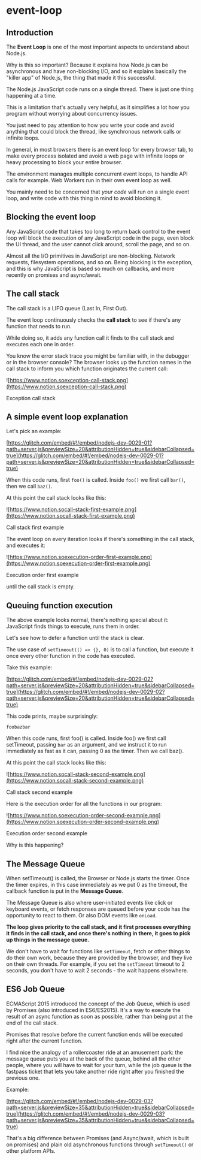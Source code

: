 # event-loop

## Introduction

The **Event Loop** is one of the most important aspects to understand about Node.js.

Why is this so important? Because it explains how Node.js can be asynchronous and have non-blocking I/O, and so it explains basically the "killer app" of Node.js, the thing that made it this successful.

The Node.js JavaScript code runs on a single thread. There is just one thing happening at a time.

This is a limitation that's actually very helpful, as it simplifies a lot how you program without worrying about concurrency issues.

You just need to pay attention to how you write your code and avoid anything that could block the thread, like synchronous network calls or infinite loops.

In general, in most browsers there is an event loop for every browser tab, to make every process isolated and avoid a web page with infinite loops or heavy processing to block your entire browser.

The environment manages multiple concurrent event loops, to handle API calls for example. Web Workers run in their own event loop as well.

You mainly need to be concerned that *your code* will run on a single event loop, and write code with this thing in mind to avoid blocking it.

## Blocking the event loop

Any JavaScript code that takes too long to return back control to the event loop will block the execution of any JavaScript code in the page, even block the UI thread, and the user cannot click around, scroll the page, and so on.

Almost all the I/O primitives in JavaScript are non-blocking. Network requests, filesystem operations, and so on. Being blocking is the exception, and this is why JavaScript is based so much on callbacks, and more recently on promises and async/await.

## The call stack

The call stack is a LIFO queue (Last In, First Out).

The event loop continuously checks the **call stack** to see if there's any function that needs to run.

While doing so, it adds any function call it finds to the call stack and executes each one in order.

You know the error stack trace you might be familiar with, in the debugger or in the browser console? The browser looks up the function names in the call stack to inform you which function originates the current call:

![https://www.notion.soexception-call-stack.png](https://www.notion.soexception-call-stack.png)

Exception call stack

## A simple event loop explanation

Let's pick an example:

[https://glitch.com/embed/#!/embed/nodejs-dev-0029-01?path=server.js&previewSize=20&attributionHidden=true&sidebarCollapsed=true](https://glitch.com/embed/#!/embed/nodejs-dev-0029-01?path=server.js&previewSize=20&attributionHidden=true&sidebarCollapsed=true)

When this code runs, first `foo()` is called. Inside `foo()` we first call `bar()`, then we call `baz()`.

At this point the call stack looks like this:

![https://www.notion.socall-stack-first-example.png](https://www.notion.socall-stack-first-example.png)

Call stack first example

The event loop on every iteration looks if there's something in the call stack, and executes it:

![https://www.notion.soexecution-order-first-example.png](https://www.notion.soexecution-order-first-example.png)

Execution order first example

until the call stack is empty.

## Queuing function execution

The above example looks normal, there's nothing special about it: JavaScript finds things to execute, runs them in order.

Let's see how to defer a function until the stack is clear.

The use case of `setTimeout(() => {}, 0)` is to call a function, but execute it once every other function in the code has executed.

Take this example:

[https://glitch.com/embed/#!/embed/nodejs-dev-0029-02?path=server.js&previewSize=20&attributionHidden=true&sidebarCollapsed=true](https://glitch.com/embed/#!/embed/nodejs-dev-0029-02?path=server.js&previewSize=20&attributionHidden=true&sidebarCollapsed=true)

This code prints, maybe surprisingly:

```
foobazbar
```

When this code runs, first foo() is called. Inside foo() we first call setTimeout, passing `bar` as an argument, and we instruct it to run immediately as fast as it can, passing 0 as the timer. Then we call baz().

At this point the call stack looks like this:

![https://www.notion.socall-stack-second-example.png](https://www.notion.socall-stack-second-example.png)

Call stack second example

Here is the execution order for all the functions in our program:

![https://www.notion.soexecution-order-second-example.png](https://www.notion.soexecution-order-second-example.png)

Execution order second example

Why is this happening?

## The Message Queue

When setTimeout() is called, the Browser or Node.js starts the timer. Once the timer expires, in this case immediately as we put 0 as the timeout, the callback function is put in the **Message Queue**.

The Message Queue is also where user-initiated events like click or keyboard events, or fetch responses are queued before your code has the opportunity to react to them. Or also DOM events like `onLoad`.

**The loop gives priority to the call stack, and it first processes everything it finds in the call stack, and once there's nothing in there, it goes to pick up things in the message queue.**

We don't have to wait for functions like `setTimeout`, fetch or other things to do their own work, because they are provided by the browser, and they live on their own threads. For example, if you set the `setTimeout` timeout to 2 seconds, you don't have to wait 2 seconds - the wait happens elsewhere.

## ES6 Job Queue

ECMAScript 2015 introduced the concept of the Job Queue, which is used by Promises (also introduced in ES6/ES2015). It's a way to execute the result of an async function as soon as possible, rather than being put at the end of the call stack.

Promises that resolve before the current function ends will be executed right after the current function.

I find nice the analogy of a rollercoaster ride at an amusement park: the message queue puts you at the back of the queue, behind all the other people, where you will have to wait for your turn, while the job queue is the fastpass ticket that lets you take another ride right after you finished the previous one.

Example:

[https://glitch.com/embed/#!/embed/nodejs-dev-0029-03?path=server.js&previewSize=35&attributionHidden=true&sidebarCollapsed=true](https://glitch.com/embed/#!/embed/nodejs-dev-0029-03?path=server.js&previewSize=35&attributionHidden=true&sidebarCollapsed=true)

That's a big difference between Promises (and Async/await, which is built on promises) and plain old asynchronous functions through `setTimeout()` or other platform APIs.
